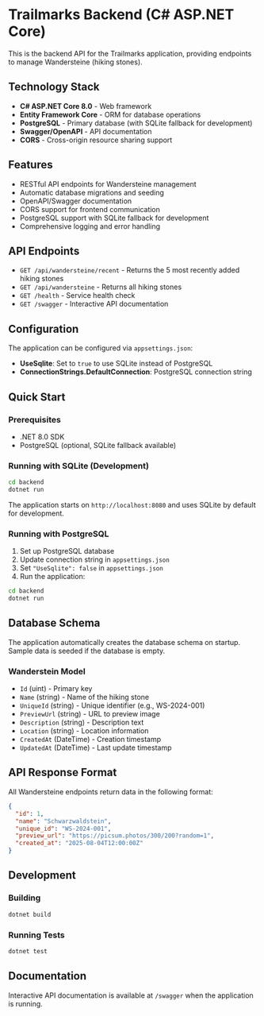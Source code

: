 # Trailmarks Backend (C# ASP.NET Core)

This is the backend API for the Trailmarks application, providing endpoints to manage Wandersteine (hiking stones).

## Technology Stack

- **C# ASP.NET Core 8.0** - Web framework
- **Entity Framework Core** - ORM for database operations
- **PostgreSQL** - Primary database (with SQLite fallback for development)
- **Swagger/OpenAPI** - API documentation
- **CORS** - Cross-origin resource sharing support

## Features

- RESTful API endpoints for Wandersteine management
- Automatic database migrations and seeding
- OpenAPI/Swagger documentation
- CORS support for frontend communication
- PostgreSQL support with SQLite fallback for development
- Comprehensive logging and error handling

## API Endpoints

- `GET /api/wandersteine/recent` - Returns the 5 most recently added hiking stones
- `GET /api/wandersteine` - Returns all hiking stones
- `GET /health` - Service health check
- `GET /swagger` - Interactive API documentation

## Configuration

The application can be configured via `appsettings.json`:

- **UseSqlite**: Set to `true` to use SQLite instead of PostgreSQL
- **ConnectionStrings.DefaultConnection**: PostgreSQL connection string

## Quick Start

### Prerequisites

- .NET 8.0 SDK
- PostgreSQL (optional, SQLite fallback available)

### Running with SQLite (Development)

```bash
cd backend
dotnet run
```

The application starts on `http://localhost:8080` and uses SQLite by default for development.

### Running with PostgreSQL

1. Set up PostgreSQL database
2. Update connection string in `appsettings.json`
3. Set `"UseSqlite": false` in `appsettings.json`
4. Run the application:

```bash
cd backend
dotnet run
```

## Database Schema

The application automatically creates the database schema on startup. Sample data is seeded if the database is empty.

### Wanderstein Model

- `Id` (uint) - Primary key
- `Name` (string) - Name of the hiking stone
- `UniqueId` (string) - Unique identifier (e.g., WS-2024-001)
- `PreviewUrl` (string) - URL to preview image
- `Description` (string) - Description text
- `Location` (string) - Location information
- `CreatedAt` (DateTime) - Creation timestamp
- `UpdatedAt` (DateTime) - Last update timestamp

## API Response Format

All Wandersteine endpoints return data in the following format:

```json
{
  "id": 1,
  "name": "Schwarzwaldstein",
  "unique_id": "WS-2024-001",
  "preview_url": "https://picsum.photos/300/200?random=1",
  "created_at": "2025-08-04T12:00:00Z"
}
```

## Development

### Building

```bash
dotnet build
```

### Running Tests

```bash
dotnet test
```

## Documentation

Interactive API documentation is available at `/swagger` when the application is running.